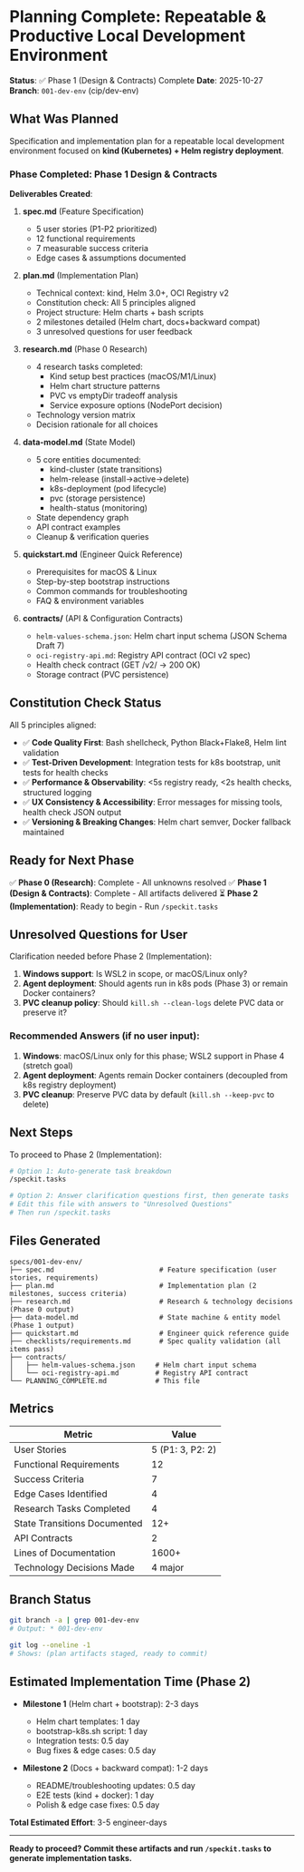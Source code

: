 # Planning Complete: Repeatable & Productive Local Development Environment

**Status**: ✅ Phase 1 (Design & Contracts) Complete
**Date**: 2025-10-27
**Branch**: `001-dev-env` (cip/dev-env)

## What Was Planned

Specification and implementation plan for a repeatable local development environment focused on **kind (Kubernetes) + Helm registry deployment**.

### Phase Completed: Phase 1 Design & Contracts

**Deliverables Created**:

1. **spec.md** (Feature Specification)
   - 5 user stories (P1-P2 prioritized)
   - 12 functional requirements
   - 7 measurable success criteria
   - Edge cases & assumptions documented

2. **plan.md** (Implementation Plan)
   - Technical context: kind, Helm 3.0+, OCI Registry v2
   - Constitution check: All 5 principles aligned
   - Project structure: Helm charts + bash scripts
   - 2 milestones detailed (Helm chart, docs+backward compat)
   - 3 unresolved questions for user feedback

3. **research.md** (Phase 0 Research)
   - 4 research tasks completed:
     - Kind setup best practices (macOS/M1/Linux)
     - Helm chart structure patterns
     - PVC vs emptyDir tradeoff analysis
     - Service exposure options (NodePort decision)
   - Technology version matrix
   - Decision rationale for all choices

4. **data-model.md** (State Model)
   - 5 core entities documented:
     - kind-cluster (state transitions)
     - helm-release (install→active→delete)
     - k8s-deployment (pod lifecycle)
     - pvc (storage persistence)
     - health-status (monitoring)
   - State dependency graph
   - API contract examples
   - Cleanup & verification queries

5. **quickstart.md** (Engineer Quick Reference)
   - Prerequisites for macOS & Linux
   - Step-by-step bootstrap instructions
   - Common commands for troubleshooting
   - FAQ & environment variables

6. **contracts/** (API & Configuration Contracts)
   - `helm-values-schema.json`: Helm chart input schema (JSON Schema Draft 7)
   - `oci-registry-api.md`: Registry API contract (OCI v2 spec)
   - Health check contract (GET /v2/ → 200 OK)
   - Storage contract (PVC persistence)

## Constitution Check Status

All 5 principles aligned:

- ✅ **Code Quality First**: Bash shellcheck, Python Black+Flake8, Helm lint validation
- ✅ **Test-Driven Development**: Integration tests for k8s bootstrap, unit tests for health checks
- ✅ **Performance & Observability**: <5s registry ready, <2s health checks, structured logging
- ✅ **UX Consistency & Accessibility**: Error messages for missing tools, health check JSON output
- ✅ **Versioning & Breaking Changes**: Helm chart semver, Docker fallback maintained

## Ready for Next Phase

✅ **Phase 0 (Research)**: Complete - All unknowns resolved
✅ **Phase 1 (Design & Contracts)**: Complete - All artifacts delivered
⏳ **Phase 2 (Implementation)**: Ready to begin - Run `/speckit.tasks`

## Unresolved Questions for User

Clarification needed before Phase 2 (Implementation):

1. **Windows support**: Is WSL2 in scope, or macOS/Linux only?
2. **Agent deployment**: Should agents run in k8s pods (Phase 3) or remain Docker containers?
3. **PVC cleanup policy**: Should `kill.sh --clean-logs` delete PVC data or preserve it?

### Recommended Answers (if no user input):

1. **Windows**: macOS/Linux only for this phase; WSL2 support in Phase 4 (stretch goal)
2. **Agent deployment**: Agents remain Docker containers (decoupled from k8s registry deployment)
3. **PVC cleanup**: Preserve PVC data by default (`kill.sh --keep-pvc` to delete)

## Next Steps

To proceed to Phase 2 (Implementation):

```bash
# Option 1: Auto-generate task breakdown
/speckit.tasks

# Option 2: Answer clarification questions first, then generate tasks
# Edit this file with answers to "Unresolved Questions"
# Then run /speckit.tasks
```

## Files Generated

```
specs/001-dev-env/
├── spec.md                          # Feature specification (user stories, requirements)
├── plan.md                          # Implementation plan (2 milestones, success criteria)
├── research.md                      # Research & technology decisions (Phase 0 output)
├── data-model.md                    # State machine & entity model (Phase 1 output)
├── quickstart.md                    # Engineer quick reference guide
├── checklists/requirements.md       # Spec quality validation (all items pass)
├── contracts/
│   ├── helm-values-schema.json     # Helm chart input schema
│   └── oci-registry-api.md         # Registry API contract
└── PLANNING_COMPLETE.md            # This file
```

## Metrics

| Metric | Value |
|--------|-------|
| User Stories | 5 (P1: 3, P2: 2) |
| Functional Requirements | 12 |
| Success Criteria | 7 |
| Edge Cases Identified | 4 |
| Research Tasks Completed | 4 |
| State Transitions Documented | 12+ |
| API Contracts | 2 |
| Lines of Documentation | 1600+ |
| Technology Decisions Made | 4 major |

## Branch Status

```bash
git branch -a | grep 001-dev-env
# Output: * 001-dev-env

git log --oneline -1
# Shows: (plan artifacts staged, ready to commit)
```

## Estimated Implementation Time (Phase 2)

- **Milestone 1** (Helm chart + bootstrap): 2-3 days
  - Helm chart templates: 1 day
  - bootstrap-k8s.sh script: 1 day
  - Integration tests: 0.5 day
  - Bug fixes & edge cases: 0.5 day

- **Milestone 2** (Docs + backward compat): 1-2 days
  - README/troubleshooting updates: 0.5 day
  - E2E tests (kind + docker): 1 day
  - Polish & edge case fixes: 0.5 day

**Total Estimated Effort**: 3-5 engineer-days

---

**Ready to proceed? Commit these artifacts and run `/speckit.tasks` to generate implementation tasks.**
